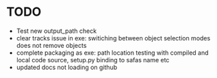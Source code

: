 # TODO
* Test new output_path check
* clear tracks issue in exe: switiching between object selection modes does not remove objects
* complete packaging as exe: path location testing with compiled and local code source, setup.py binding to safas name etc
* updated docs not loading on github

